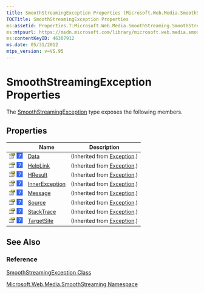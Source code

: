 ```yaml
---
title: SmoothStreamingException Properties (Microsoft.Web.Media.SmoothStreaming)
TOCTitle: SmoothStreamingException Properties
ms:assetid: Properties.T:Microsoft.Web.Media.SmoothStreaming.SmoothStreamingException
ms:mtpsurl: https://msdn.microsoft.com/library/microsoft.web.media.smoothstreaming.smoothstreamingexception_properties(v=VS.95)
ms:contentKeyID: 46307912
ms.date: 05/31/2012
mtps_version: v=VS.95
---
```


# SmoothStreamingException Properties

The [SmoothStreamingException](smoothstreamingexception-class-microsoft-web-media-smoothstreaming_1.md) type exposes the following members.

## Properties

||Name|Description|
|--- |--- |--- |
|![Public property](images/Ff728140.pubproperty(en-us,VS.90).gif "Public property") ![Supported by Windows Phone](images/Ff728255.slMobile(VS.95).gif "Supported by Windows Phone")|[Data](https://msdn.microsoft.com/library/2wyfbc48(v=vs.95))|(Inherited from [Exception](https://msdn.microsoft.com/library/c18k6c59(v=vs.95)).)|
|![Public property](images/Ff728140.pubproperty(en-us,VS.90).gif "Public property") ![Supported by Windows Phone](images/Ff728255.slMobile(VS.95).gif "Supported by Windows Phone")|[HelpLink](https://msdn.microsoft.com/library/71tawy4s(v=vs.95))|(Inherited from [Exception](https://msdn.microsoft.com/library/c18k6c59(v=vs.95)).)|
|![Protected property](images/Ee532670.protproperty(en-us,VS.90).gif "Protected property") ![Supported by Windows Phone](images/Ff728255.slMobile(VS.95).gif "Supported by Windows Phone")|[HResult](https://msdn.microsoft.com/library/sh5cw61c(v=vs.95))|(Inherited from [Exception](https://msdn.microsoft.com/library/c18k6c59(v=vs.95)).)|
|![Public property](images/Ff728140.pubproperty(en-us,VS.90).gif "Public property") ![Supported by Windows Phone](images/Ff728255.slMobile(VS.95).gif "Supported by Windows Phone")|[InnerException](https://msdn.microsoft.com/library/902sca80(v=vs.95))|(Inherited from [Exception](https://msdn.microsoft.com/library/c18k6c59(v=vs.95)).)|
|![Public property](images/Ff728140.pubproperty(en-us,VS.90).gif "Public property") ![Supported by Windows Phone](images/Ff728255.slMobile(VS.95).gif "Supported by Windows Phone")|[Message](https://msdn.microsoft.com/library/9btwf6wk(v=vs.95))|(Inherited from [Exception](https://msdn.microsoft.com/library/c18k6c59(v=vs.95)).)|
|![Public property](images/Ff728140.pubproperty(en-us,VS.90).gif "Public property") ![Supported by Windows Phone](images/Ff728255.slMobile(VS.95).gif "Supported by Windows Phone")|[Source](https://msdn.microsoft.com/library/85weac5w(v=vs.95))|(Inherited from [Exception](https://msdn.microsoft.com/library/c18k6c59(v=vs.95)).)|
|![Public property](images/Ff728140.pubproperty(en-us,VS.90).gif "Public property") ![Supported by Windows Phone](images/Ff728255.slMobile(VS.95).gif "Supported by Windows Phone")|[StackTrace](https://msdn.microsoft.com/library/dxzhy005(v=vs.95))|(Inherited from [Exception](https://msdn.microsoft.com/library/c18k6c59(v=vs.95)).)|
|![Public property](images/Ff728140.pubproperty(en-us,VS.90).gif "Public property") ![Supported by Windows Phone](images/Ff728255.slMobile(VS.95).gif "Supported by Windows Phone")|[TargetSite](https://msdn.microsoft.com/library/2wchw354(v=vs.95))|(Inherited from [Exception](https://msdn.microsoft.com/library/c18k6c59(v=vs.95)).)|


## See Also

### Reference

[SmoothStreamingException Class](smoothstreamingexception-class-microsoft-web-media-smoothstreaming_1.md)

[Microsoft.Web.Media.SmoothStreaming Namespace](microsoft-web-media-smoothstreaming-namespace_1.md)

